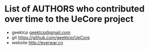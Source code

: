 # List of AUTHORS who contributed over time to the UeCore project

* geektcp        geektcp@gmail.com
* git            https://github.com/geektcp/UeCore
* website        http://everwar.cn

